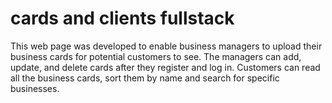 # cards and clients fullstack

This web page was developed to enable business managers to upload their business cards for potential customers to see.
The managers can add, update, and delete cards after they register and log in.
Customers can read all the business cards, sort them by name and search for specific businesses.
